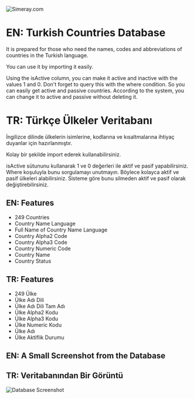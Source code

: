 
![Simeray.com](https://www.simeray.com/brand/black-simeray-big.png)

    
# EN: Turkish Countries Database

It is prepared for those who need the names, codes and abbreviations of countries in the Turkish language.

You can use it by importing it easily.

Using the isActive column, you can make it active and inactive with the values 1 and 0. Don't forget to query this with the where condition. So you can easily get active and passive countries. According to the system, you can change it to active and passive without deleting it.


# TR: Türkçe Ülkeler Veritabanı

İngilizce dilinde ülkelerin isimlerine, kodlarına ve kısaltmalarına ihtiyaç duyanlar için hazırlanmıştır.

Kolay bir şekilde import ederek kullanabilirsiniz.

isActive sütununu kullanarak 1 ve 0 değerleri ile aktif ve pasif yapabilirsiniz. Where koşuluyla bunu sorgulamayı unutmayın. Böylece kolayca aktif ve pasif ülkeleri alabilirsiniz. Sisteme göre bunu silmeden aktif ve pasif olarak değiştirebilirsiniz.


## EN: Features
- 249 Countries
- Country Name Language
- Full Name of Country Name Language
- Country Alpha2 Code
- Country Alpha3 Code
- Country Numeric Code
- Country Name
- Country Status

## TR: Features
- 249 Ülke
- Ülke Adı Dili
- Ülke Adı Dili Tam Adı
- Ülke Alpha2 Kodu
- Ülke Alpha3 Kodu
- Ülke Numeric Kodu
- Ülke Adı
- Ülke Aktiflik Durumu
  
## EN: A Small Screenshot from the Database
## TR: Veritabanından Bir Görüntü
![Database Screenshot](https://i.ibb.co/BncvdG5/Screenshot-959.png)

  